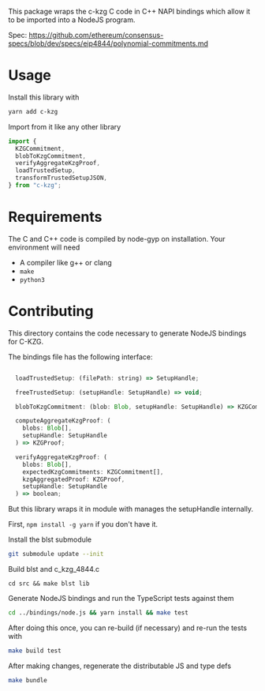 This package wraps the c-kzg C code in C++ NAPI bindings which allow it to be imported into a NodeJS program.

Spec: https://github.com/ethereum/consensus-specs/blob/dev/specs/eip4844/polynomial-commitments.md

# Usage

Install this library with

```sh
yarn add c-kzg
```

Import from it like any other library

```js
import {
  KZGCommitment,
  blobToKzgCommitment,
  verifyAggregateKzgProof,
  loadTrustedSetup,
  transformTrustedSetupJSON,
} from "c-kzg";
```

# Requirements

The C and C++ code is compiled by node-gyp on installation. Your environment will need

- A compiler like g++ or clang
- `make`
- `python3`

# Contributing

This directory contains the code necessary to generate NodeJS bindings for C-KZG.

The bindings file has the following interface:

```js

  loadTrustedSetup: (filePath: string) => SetupHandle;

  freeTrustedSetup: (setupHandle: SetupHandle) => void;

  blobToKzgCommitment: (blob: Blob, setupHandle: SetupHandle) => KZGCommitment;

  computeAggregateKzgProof: (
    blobs: Blob[],
    setupHandle: SetupHandle
  ) => KZGProof;

  verifyAggregateKzgProof: (
    blobs: Blob[],
    expectedKzgCommitments: KZGCommitment[],
    kzgAggregatedProof: KZGProof,
    setupHandle: SetupHandle
  ) => boolean;
```

But this library wraps it in module with manages the setupHandle internally.

First,
`npm install -g yarn` if you don't have it.

Install the blst submodule

```sh
git submodule update --init
```

Build blst and c_kzg_4844.c

```
cd src && make blst lib
```

Generate NodeJS bindings and run the TypeScript tests against them

```sh
cd ../bindings/node.js && yarn install && make test
```

After doing this once, you can re-build (if necessary) and re-run the tests with

```sh
make build test
```

After making changes, regenerate the distributable JS and type defs

```sh
make bundle
```
